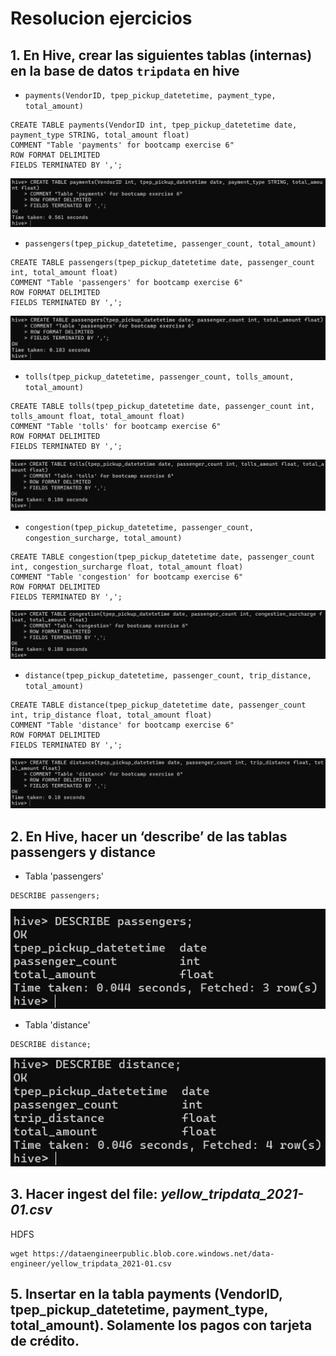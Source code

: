 # Resolucion ejercicios

## 1. En Hive, crear las siguientes tablas (internas) en la base de datos `tripdata` en hive

* `payments(VendorID, tpep_pickup_datetetime, payment_type, total_amount)`

```
CREATE TABLE payments(VendorID int, tpep_pickup_datetetime date, payment_type STRING, total_amount float)
COMMENT "Table 'payments' for bootcamp exercise 6"
ROW FORMAT DELIMITED
FIELDS TERMINATED BY ',';
```

![Creacion tabla Payments en Hive](imgs/image.png)

* `passengers(tpep_pickup_datetetime, passenger_count, total_amount)`

```
CREATE TABLE passengers(tpep_pickup_datetetime date, passenger_count int, total_amount float)
COMMENT "Table 'passengers' for bootcamp exercise 6"
ROW FORMAT DELIMITED
FIELDS TERMINATED BY ',';
```

![Creacion tabla passengers en Hive](imgs/image1.png)

* `tolls(tpep_pickup_datetetime, passenger_count, tolls_amount, total_amount)`

```
CREATE TABLE tolls(tpep_pickup_datetetime date, passenger_count int, tolls_amount float, total_amount float)
COMMENT "Table 'tolls' for bootcamp exercise 6"
ROW FORMAT DELIMITED
FIELDS TERMINATED BY ',';
```

![Creacion tabla 'tolls' en Hive](imgs/image2.png)

* `congestion(tpep_pickup_datetetime, passenger_count, congestion_surcharge, total_amount)`

```
CREATE TABLE congestion(tpep_pickup_datetetime date, passenger_count int, congestion_surcharge float, total_amount float)
COMMENT "Table 'congestion' for bootcamp exercise 6"
ROW FORMAT DELIMITED
FIELDS TERMINATED BY ',';
```

![Creacion tabla 'congestion' en Hive](imgs/image3.png)

* `distance(tpep_pickup_datetetime, passenger_count, trip_distance, total_amount)`

```
CREATE TABLE distance(tpep_pickup_datetetime date, passenger_count int, trip_distance float, total_amount float)
COMMENT "Table 'distance' for bootcamp exercise 6"
ROW FORMAT DELIMITED
FIELDS TERMINATED BY ',';
```

![Creacion tabla 'distance' en Hive](imgs/image4.png)

## 2. En Hive, hacer un ‘describe’ de las tablas passengers y distance

* Tabla 'passengers'

```
DESCRIBE passengers;
```

![Descripcion tabla 'passengers'](imgs/image5.png)

* Tabla 'distance'

```
DESCRIBE distance;
```

![Descripcion tabla 'distance'](imgs/image6.png)

## 3. Hacer ingest del file: *yellow_tripdata_2021-01.csv*

HDFS

```
wget https://dataengineerpublic.blob.core.windows.net/data-engineer/yellow_tripdata_2021-01.csv
```

## 5. Insertar en la tabla payments (VendorID, tpep_pickup_datetetime, payment_type, total_amount). Solamente los pagos con tarjeta de crédito.

